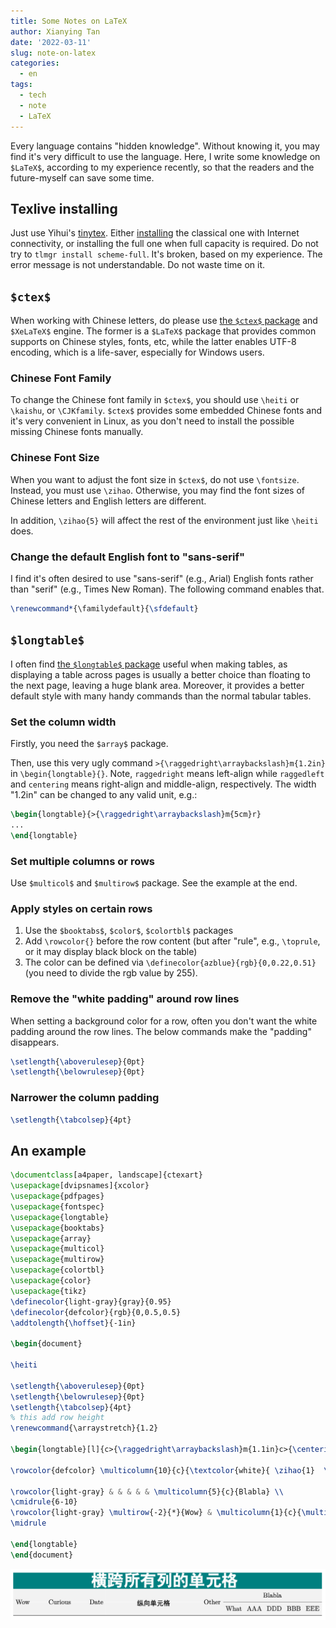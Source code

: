 ```yaml
---
title: Some Notes on LaTeX
author: Xianying Tan
date: '2022-03-11'
slug: note-on-latex
categories:
  - en
tags:
  - tech
  - note
  - LaTeX
---
```


Every language contains "hidden knowledge". Without knowing it, you may find it's very difficult to use the language. Here, I write some knowledge on `$LaTeX$`, according to my experience recently, so that the readers and the future-myself can save some time.

## Texlive installing

Just use Yihui's [tinytex](https://github.com/yihui/tinytex). Either [installing](https://github.com/yihui/tinytex-releases) the classical one with Internet connectivity, or installing the full one when full capacity is required. Do not try to `tlmgr install scheme-full`. It's broken, based on my experience. The error message is not understandable. Do not waste time on it.

## `$ctex$`

When working with Chinese letters, do please use [the `$ctex$` package](https://mirror.mwt.me/ctan/language/chinese/ctex/ctex.pdf) and `$XeLaTeX$` engine. The former is a `$LaTeX$` package that provides common supports on Chinese styles, fonts, etc, while the latter enables UTF-8 encoding, which is a life-saver, especially for Windows users.

### Chinese Font Family

To change the Chinese font family in `$ctex$`, you should use `\heiti` or `\kaishu`, or `\CJKfamily`. `$ctex$` provides some embedded Chinese fonts and it's very convenient in Linux, as you don't need to install the possible missing Chinese fonts manually.

### Chinese Font Size

When you want to adjust the font size in `$ctex$`, do not use `\fontsize`. Instead, you must use `\zihao`. Otherwise, you may find the font sizes of Chinese letters and English letters are different.

In addition, `\zihao{5}` will affect the rest of the environment just like `\heiti` does.

### Change the default English font to "sans-serif"

I find it's often desired to use "sans-serif" (e.g., Arial) English fonts rather than "serif" (e.g., Times New Roman). The following command enables that.

``` latex
\renewcommand*{\familydefault}{\sfdefault}
```

## `$longtable$`

I often find [the `$longtable$` package](https://mirrors.concertpass.com/tex-archive/macros/latex/required/tools/longtable.pdf) useful when making tables, as displaying a table across pages is usually a better choice than floating to the next page, leaving a huge blank area. Moreover, it provides a better default style with many handy commands than the normal tabular tables.

### Set the column width

Firstly, you need the `$array$` package.

Then, use this very ugly command `>{\raggedright\arraybackslash}m{1.2in}` in `\begin{longtable}{}`. Note, `raggedright` means left-align while `raggedleft` and `centering` means right-align and middle-align, respectively. The width "1.2in" can be changed to any valid unit, e.g.:

``` latex
\begin{longtable}{>{\raggedright\arraybackslash}m{5cm}r}
...
\end{longtable}
```

### Set multiple columns or rows

Use `$multicol$` and `$multirow$` package. See the example at the end.

### Apply styles on certain rows

1.  Use the `$booktabs$`, `$color$`, `$colortbl$` packages
2.  Add `\rowcolor{}` before the row content (but after "rule", e.g., `\toprule`, or it may display black block on the table)
3.  The color can be defined via `\definecolor{azblue}{rgb}{0,0.22,0.51}` (you need to divide the rgb value by 255).

### Remove the "white padding" around row lines

When setting a background color for a row, often you don't want the white padding around the row lines. The below commands make the "padding" disappears.

``` latex
\setlength{\aboverulesep}{0pt}
\setlength{\belowrulesep}{0pt}
```

### Narrower the column padding

``` latex
\setlength{\tabcolsep}{4pt}
```

## An example

``` latex
\documentclass[a4paper, landscape]{ctexart}
\usepackage[dvipsnames]{xcolor}
\usepackage{pdfpages}
\usepackage{fontspec} 
\usepackage{longtable} 
\usepackage{booktabs} 
\usepackage{array}
\usepackage{multicol}
\usepackage{multirow}
\usepackage{colortbl}
\usepackage{color}
\usepackage{tikz}
\definecolor{light-gray}{gray}{0.95}
\definecolor{defcolor}{rgb}{0,0.5,0.5}
\addtolength{\hoffset}{-1in}

\begin{document}

\heiti

\setlength{\aboverulesep}{0pt}
\setlength{\belowrulesep}{0pt}
\setlength{\tabcolsep}{4pt}
% this add row height
\renewcommand{\arraystretch}{1.2}

\begin{longtable}[l]{c>{\raggedright\arraybackslash}m{1.1in}c>{\centering\arraybackslash}m{2in}cccccc}

\rowcolor{defcolor} \multicolumn{10}{c}{\textcolor{white}{ \zihao{1}  \bfseries{横跨所有列的单元格} }} \\

\rowcolor{light-gray} & & & & & \multicolumn{5}{c}{Blabla} \\
\cmidrule{6-10}
\rowcolor{light-gray} \multirow{-2}{*}{Wow} & \multicolumn{1}{c}{\multirow{-2}{*}{Curious}} & \multirow{-2}{*}{Date} & \multirow{-2}{*}{纵向单元格} & \multirow{-2}{*}{Other} & \multicolumn{1}{c}{What} & \multicolumn{1}{c}{AAA} & \multicolumn{1}{c}{DDD} & \multicolumn{1}{c}{BBB} & \multicolumn{1}{c}{EEE} \\
\midrule

\end{longtable}
\end{document}
```

![](images/paste-6243D2C2.png)
